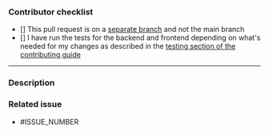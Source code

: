 <!---
Thank you for your pull request! 🚀
-->

### Contributor checklist

<!-- Please replace the empty checkboxes [] below with checked ones [x] accordingly. -->

- [] This pull request is on a [separate branch](https://docs.github.com/en/get-started/quickstart/github-flow) and not the main branch
- [] I have run the tests for the backend and frontend depending on what's needed for my changes as described in the [testing section of the contributing guide](https://github.com/nbihosp-org/nbihosp/blob/main/CONTRIBUTING.md#testing)

---

### Description

<!--
Describe briefly what your pull request proposes to change. Especially if you have more than one commit, it is helpful to give a summary of what your contribution is trying to solve.

Also, please describe shortly how you tested that your change actually works.
-->

### Related issue

<!--- nbihosp prefers that pull requests be related to already open issues. -->
<!--- If applicable, please link to the issue by replacing ISSUE_NUMBER with the appropriate number below. -->
<!--- Feel free to delete this section if this does not apply. -->

- #ISSUE_NUMBER
